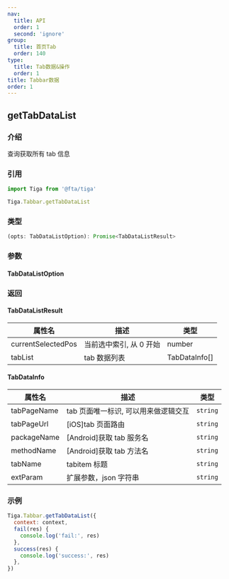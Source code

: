 ```yaml
---
nav:
  title: API
  order: 1
  second: 'ignore'
group:
  title: 首页Tab
  order: 140
type:
  title: Tab数据&操作
  order: 1
title: Tabbar数据
order: 1
---
```


## getTabDataList

<Platform support="thresh,mw,logic,h5" version="1.1.0"></Platform>

### 介绍

查询获取所有 tab 信息

### 引用

```jsx | pure
import Tiga from '@fta/tiga'

Tiga.Tabbar.getTabDataList
```

### 类型

```jsx | pure
(opts: TabDataListOption): Promise<TabDataListResult>
```

### 参数

#### TabDataListOption

<API id="Tabbar_TabDataListOption"></API>

### 返回

#### TabDataListResult

| 属性名             | 描述                    | 类型          |
| ------------------ | ----------------------- | ------------- |
| currentSelectedPos | 当前选中索引, 从 0 开始 | number        |
| tabList            | tab 数据列表            | TabDataInfo[] |

#### TabDataInfo

| 属性名      | 描述                                 | 类型     |
| ----------- | ------------------------------------ | -------- |
| tabPageName | tab 页面唯一标识, 可以用来做逻辑交互 | `string` |
| tabPageUrl  | [iOS]tab 页面路由                    | `string` |
| packageName | [Android]获取 tab 服务名             | `string` |
| methodName  | [Android]获取 tab 方法名             | `string` |
| tabName     | tabitem 标题                         | `string` |
| extParam    | 扩展参数，json 字符串                | `string` |

### 示例

```jsx | pure
Tiga.Tabbar.getTabDataList({
  context: context,
  fail(res) {
    console.log('fail:', res)
  },
  success(res) {
    console.log('success:', res)
  },
})
```
